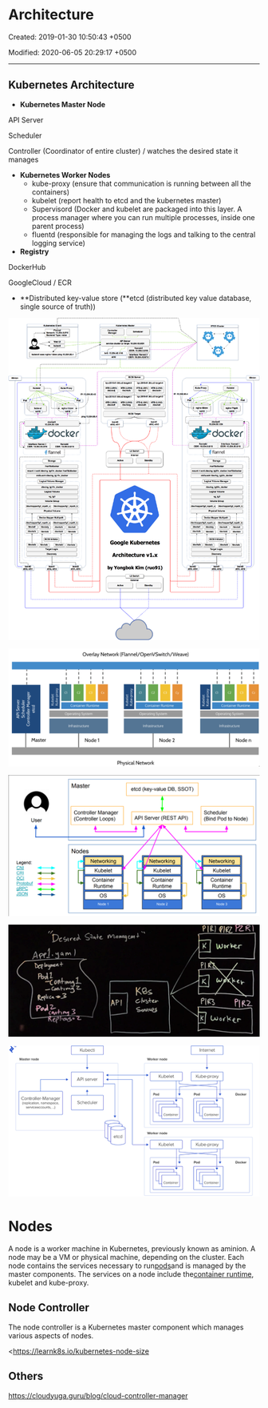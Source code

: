 # Architecture

Created: 2019-01-30 10:50:43 +0500

Modified: 2020-06-05 20:29:17 +0500

---

## Kubernetes Architecture
-   **Kubernetes Master Node**

API Server

Scheduler

Controller (Coordinator of entire cluster) / watches the desired state it manages
-   **Kubernetes Worker Nodes**
    -   kube-proxy (ensure that communication is running between all the containers)
    -   kubelet (report health to etcd and the kubernetes master)
    -   Supervisord (Docker and kubelet are packaged into this layer. A process manager where you can run multiple processes, inside one parent process)
    -   fluentd (responsible for managing the logs and talking to the central logging service)
-   **Registry**

DockerHub

GoogleCloud / ECR
-   **Distributed key-value store (**etcd (distributed key value database, single source of truth))

![haha only kidding](../../media/DevOps-Kubernetes-Architecture-image1.png)

![that one is more like the real thing](../../media/DevOps-Kubernetes-Architecture-image2.png)

![One of the best Kubernetes architecture diagrams available](../../media/DevOps-Kubernetes-Architecture-image3.png)

![--- Cnh%Z- Kgs API g Wbfkr PIR PIC Pl K2 ](../../media/DevOps-Kubernetes-Architecture-image4.png)

![What is Kubernetes? The components that make up Kubernetes under the hood](../../media/DevOps-Kubernetes-Architecture-image5.png)

# Nodes

A node is a worker machine in Kubernetes, previously known as aminion. A node may be a VM or physical machine, depending on the cluster. Each node contains the services necessary to run[pods](https://kubernetes.io/docs/concepts/workloads/pods/pod/)and is managed by the master components. The services on a node include the[container runtime](https://kubernetes.io/docs/concepts/overview/components/#node-components), kubelet and kube-proxy.

## Node Controller

The node controller is a Kubernetes master component which manages various aspects of nodes.

<https://learnk8s.io/kubernetes-node-size

## Others

<https://cloudyuga.guru/blog/cloud-controller-manager>
